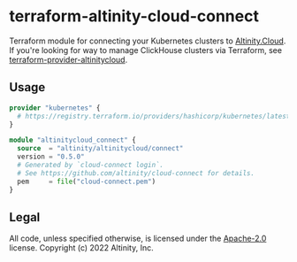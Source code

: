 # terraform-altinity-cloud-connect

Terraform module for connecting your Kubernetes clusters to [Altinity.Cloud](https://altinity.cloud/anywhere).  
If you're looking for way to manage ClickHouse clusters via Terraform,
see [terraform-provider-altinitycloud](https://github.com/altinity/terraform-provider-altinitycloud).

## Usage

```terraform
provider "kubernetes" {
  # https://registry.terraform.io/providers/hashicorp/kubernetes/latest/docs 
}

module "altinitycloud_connect" {
  source  = "altinity/altinitycloud/connect"
  version = "0.5.0"
  # Generated by `cloud-connect login`.
  # See https://github.com/altinity/cloud-connect for details.
  pem     = file("cloud-connect.pem")
}
```

## Legal

All code, unless specified otherwise, is licensed under the [Apache-2.0](LICENSE) license.
Copyright (c) 2022 Altinity, Inc.
